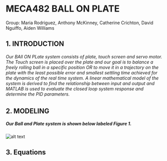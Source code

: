 # MECA482 BALL ON PLATE
Group: Maria Rodriguez, Anthony McKinney, Catherine Crichton, David Nguiffo, Aiden Williams


## 1. INTRODUCTION
###### Our BAll ON PLate system consists of plate, touch screen and servo motor. The Touch screen is placed over the plate and our goal is to balance a freely rolling ball in a specific position OR to move it in a trajectory on the plate with the least possible error and smallest settling time achieved for the dynamics of the real time system.  A linear mathematical model of the system is derived to find the relationship between input and output and MATLAB is used to evaluate the closed loop system response and determine the PID parameters. 
## 2. MODELING
##### Our Ball and Plate system is shown below labeled Figure 1.
![alt text](http://url/to/img.png)



##  3. Equations 
